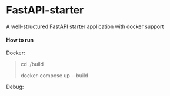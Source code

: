 # FastAPI-starter

A well-structured FastAPI starter application with docker support

#### How to run

Docker:
> cd ./build
>
> docker-compose up --build

Debug: 
